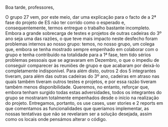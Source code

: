 Boa tarde, professores,


O grupo 27 vem, por este meio, dar uma explicação para o facto de a 2ª fase do projeto de ES não ter corrido como o esperado e, consequentemente, termos entregue o trabalho bastante incompleto.
Embora a grande sobrecarga de testes e projetos de outras cadeiras do 3º ano seja uma das razões, o que teve mais impacto neste desfecho foram problemas internos ao nosso grupo: temos, no nosso grupo, um colega que, embora se tenha mostrado sempre empenhado em colaborar com o grupo e tenha contribuído na totalidade para a 1ª fase, tem tido sérios problemas pessoais que se agravaram em Dezembro, o que o impediu de conseguir comparecer às reuniões de grupo e que acabaram por deixá-lo completamente indisponível. Para além disto, outros 2 dos 5 integrantes tiveram, para além das outras cadeiras do 3º ano, cadeiras em atraso nas quais também tiveram outros testes e projetos, e por essa razão tiveram também menos disponibilidade.
Queremos, no entanto, reforçar que, embora tenham surgido todas estas adversidades, todos os integrantes do grupo se mostraram totalmente empenhados desde o início na realização do projeto.
Entregamos, portanto, os use cases, user stories e 2 reports em que comentamos as funcionalidades que queríamos implementar, as nossas tentativas que não se revelaram ser a solução desejada, assim como os locais onde pensámos alterar o código.
